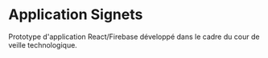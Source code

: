 # Application Signets

Prototype d'application React/Firebase développé dans le cadre du cour de veille technologique.